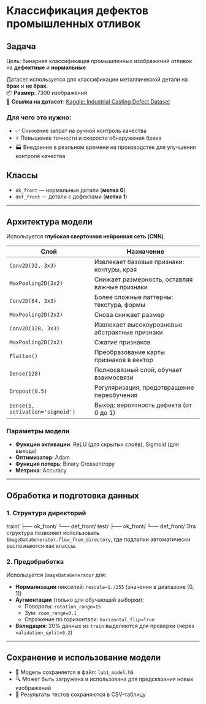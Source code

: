 # Классификация дефектов промышленных отливок

## Задача

Цель: бинарная классификация промышленных изображений отливок на **дефектные** и **нормальные**.

Датасет используется для классификации металлической детали на **брак** и **не брак**.  
📦 **Размер**: 7300 изображений  
🔗 **Ссылка на датасет**: [Kaggle: Industrial Casting Defect Dataset](https://www.kaggle.com/datasets/ravirajsinh45/real-life-industrial-dataset-of-casting-product)

### Для чего это нужно:
- ✅ Снижение затрат на ручной контроль качества
- ⚡ Повышение точности и скорости обнаружения брака
- 🏭 Внедрение в реальном времени на производстве для улучшения контроля качества

## Классы

- `ok_front` — нормальные детали (**метка 0**)  
- `def_front` — детали с дефектами (**метка 1**)

---

## Архитектура модели

Используется **глубокая сверточная нейронная сеть (CNN)**.

| Слой                     | Назначение                                           |
|--------------------------|------------------------------------------------------|
| `Conv2D(32, 3x3)`        | Извлекает базовые признаки: контуры, края            |
| `MaxPooling2D(2x2)`      | Снижает размерность, оставляя важные признаки        |
| `Conv2D(64, 3x3)`        | Более сложные паттерны: текстура, формы              |
| `MaxPooling2D(2x2)`      | Снова снижает размер                                 |
| `Conv2D(128, 3x3)`       | Извлекает высокоуровневые абстрактные признаки       |
| `MaxPooling2D(2x2)`      | Сжатие признаков                                     |
| `Flatten()`              | Преобразование карты признаков в вектор              |
| `Dense(128)`             | Полносвязный слой, обучает взаимосвязи               |
| `Dropout(0.5)`           | Регуляризация, предотвращение переобучения           |
| `Dense(1, activation='sigmoid')` | Выход: вероятность дефекта (от 0 до 1)         |

### Параметры модели

- **Функции активации**: ReLU (для скрытых слоёв), Sigmoid (для выхода)  
- **Оптимизатор**: Adam  
- **Функция потерь**: Binary Crossentropy  
- **Метрика**: Accuracy

---

## Обработка и подготовка данных

### 1. Структура директорий
train/ ├── ok_front/ └── def_front/
test/ ├── ok_front/ └── def_front/
Эта структура позволяет использовать `ImageDataGenerator.flow_from_directory`, где подпапки автоматически распознаются как классы.

### 2. Предобработка

Используется `ImageDataGenerator` для:

- **Нормализации** пикселей: `rescale=1./255` (значения в диапазоне [0, 1])
- **Аугментации** (только для обучающей выборки):
  - Повороты: `rotation_range=15`
  - Зум: `zoom_range=0.1`
  - Отражение по горизонтали: `horizontal_flip=True`
- **Валидация**: 20% данных из `train` выделяются для проверки (через `validation_split=0.2`)

---

## Сохранение и использование модели

- 📁 Модель сохраняется в файл: `lab1_model.h5`
- 🔍 Может быть загружена и использована для предсказания новых изображений
- 📄 Результаты тестов сохраняются в CSV-таблицу

